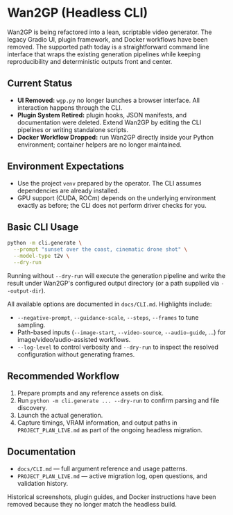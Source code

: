 # Wan2GP (Headless CLI)

Wan2GP is being refactored into a lean, scriptable video generator. The legacy Gradio UI, plugin framework, and Docker workflows have been removed. The supported path today is a straightforward command line interface that wraps the existing generation pipelines while keeping reproducibility and deterministic outputs front and center.

## Current Status
- **UI Removed:** `wgp.py` no longer launches a browser interface. All interaction happens through the CLI.
- **Plugin System Retired:** plugin hooks, JSON manifests, and documentation were deleted. Extend Wan2GP by editing the CLI pipelines or writing standalone scripts.
- **Docker Workflow Dropped:** run Wan2GP directly inside your Python environment; container helpers are no longer maintained.

## Environment Expectations
- Use the project `venv` prepared by the operator. The CLI assumes dependencies are already installed.
- GPU support (CUDA, ROCm) depends on the underlying environment exactly as before; the CLI does not perform driver checks for you.

## Basic CLI Usage
```bash
python -m cli.generate \
  --prompt "sunset over the coast, cinematic drone shot" \
  --model-type t2v \
  --dry-run
```

Running without `--dry-run` will execute the generation pipeline and write the result under Wan2GP's configured output directory (or a path supplied via `--output-dir`).

All available options are documented in `docs/CLI.md`. Highlights include:
- `--negative-prompt`, `--guidance-scale`, `--steps`, `--frames` to tune sampling.
- Path-based inputs (`--image-start`, `--video-source`, `--audio-guide`, …) for image/video/audio-assisted workflows.
- `--log-level` to control verbosity and `--dry-run` to inspect the resolved configuration without generating frames.

## Recommended Workflow
1. Prepare prompts and any reference assets on disk.
2. Run `python -m cli.generate ... --dry-run` to confirm parsing and file discovery.
3. Launch the actual generation.
4. Capture timings, VRAM information, and output paths in `PROJECT_PLAN_LIVE.md` as part of the ongoing headless migration.

## Documentation
- `docs/CLI.md` — full argument reference and usage patterns.
- `PROJECT_PLAN_LIVE.md` — active migration log, open questions, and validation history.

Historical screenshots, plugin guides, and Docker instructions have been removed because they no longer match the headless build.
